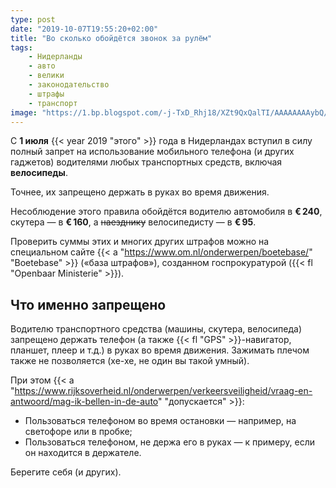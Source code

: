 ```yaml
---
type: post
date: "2019-10-07T19:55:20+02:00"
title: "Во сколько обойдётся звонок за рулём"
tags:
    - Нидерланды
    - авто
    - велики
    - законодательство
    - штрафы
    - транспорт
image: "https://1.bp.blogspot.com/-j-TxD_Rhj18/XZt9QxQalTI/AAAAAAAAybQ/ooMze2n_zXY51dZFo4ZQuNUMBC_gCrKYACKgBGAsYHg/s1600/2019-10-07.webp"
---
```


С **1 июля** {{< year 2019 "этого" >}} года в Нидерландах вступил в силу полный запрет на использование мобильного телефона (и других гаджетов) водителями любых транспортных средств, включая **велосипеды**.

Точнее, их запрещено держать в руках во время движения.

<!--more-->

Несоблюдение этого правила обойдётся водителю автомобиля в **€ 240**, скутера — в **€ 160**, а ~~наезднику~~ велосипедисту — в  **€ 95**.

Проверить суммы этих и многих других штрафов можно на специальном сайте {{< a "https://www.om.nl/onderwerpen/boetebase/" "Boetebase" >}} («база штрафов»), созданном госпрокуратурой ({{< fl "Openbaar Ministerie" >}}).

## Что именно запрещено

Водителю транспортного средства (машины, скутера, велосипеда) запрещено держать телефон (а также {{< fl "GPS" >}}-навигатор, планшет, плеер и т.д.) в руках во время движения. Зажимать плечом также не позволяется (хе-хе, не один вы такой умный).

При этом {{< a "https://www.rijksoverheid.nl/onderwerpen/verkeersveiligheid/vraag-en-antwoord/mag-ik-bellen-in-de-auto" "допускается" >}}:

* Пользоваться телефоном во время остановки — например, на светофоре или в пробке;
* Пользоваться телефоном, не держа его в руках — к примеру, если он находится в держателе.

Берегите себя (и других).